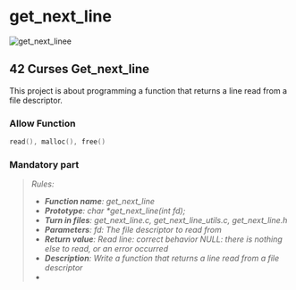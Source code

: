 # get_next_line

![get_next_linee](https://user-images.githubusercontent.com/91786686/209575703-7acaafd9-a636-46ad-9180-cae73e90640a.png)

## 42 Curses Get_next_line 

This project is about programming a function that returns a line
read from a file descriptor.

### Allow Function

```c
read(), malloc(), free()
```

### Mandatory part

> <i> Rules:
> - **Function name**: get_next_line
> - **Prototype**: char *get_next_line(int fd);
> - **Turn in files**: get_next_line.c, get_next_line_utils.c, get_next_line.h
> - **Parameters**: fd: The file descriptor to read from
> - **Return value**: Read line: correct behavior NULL: there is nothing else to read, or an error occurred
> - **Description**: Write a function that returns a line read from a
file descriptor
> -

